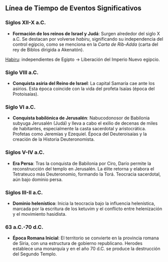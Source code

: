 ## Línea de Tiempo de Eventos Significativos

### Siglos XII-X a.C.
- **Formación de los reinos de Israel y Judá**: Surgen alrededor del siglo X a.C. Se destacan por volverse *habiru*, significando su independencia del control egipcio, como se menciona en la *Carta de Rib-Adda* (carta del rey de Biblos dirigida a Akenatón).

[Habiru](https://pt.wikipedia.org/wiki/Habiru): independientes de Egipto → Liberación del Imperio Nuevo egipcio.

### Siglo VIII a.C.
- **Conquista asiria del Reino de Israel**: La capital Samaría cae ante los asirios. Esta época coincide con la vida del profeta Isaías (época del Protoisaías).

### Siglo VI a.C.
- **Conquista babilónica de Jerusalén**: Nabucodonosor de Babilonia subyuga Jerusalén (Judá) y lleva a cabo el exilio de decenas de miles de habitantes, especialmente la casta sacerdotal y aristocrática. Profetas como Jeremías y Ezequiel. Época del Deuteroisaías y la creación de la Historia Deuteronomista.

### Siglos V-IV a.C.
- **Era Persa**: Tras la conquista de Babilonia por Ciro, Darío permite la reconstrucción del templo en Jerusalén. La élite retorna y elabora el Tetrateuco más Deuteronomio, formando la Torá. Teocracia sacerdotal, aún bajo dominio persa.

### Siglos III-II a.C.
- **Dominio helenístico**: Inicia la teocracia bajo la influencia helenística, marcada por la escritura de los ketuvim y el conflicto entre helenización y el movimiento hasidista.

### 63 a.C.-70 d.C.
- **Época Romana Inicial**: El territorio se convierte en la provincia romana de Siria, con una estructura de gobierno republicano. Herodes establece una monarquía y en el año 70 d.C. se produce la destrucción del Segundo Templo.